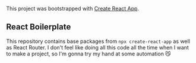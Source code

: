 This project was bootstrapped with [Create React App](https://github.com/facebook/create-react-app).

## React Boilerplate

This repository contains base packages from `npx create-react-app` as well as React Router. I don't feel like doing all this code all the time when I want to make a project, so I'm gonna try my hand at some automation 😼